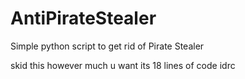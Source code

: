 # AntiPirateStealer
Simple python script to get rid of Pirate Stealer

skid this however much u want its 18 lines of code idrc
